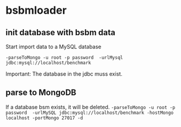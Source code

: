 # bsbmloader

## init database with bsbm data 

Start import data to a MySQL database

``-parseToMongo -u root -p password  -urlMysql jdbc:mysql://localhost/benchmark ``

Important: The database in the jdbc muss exist.

## parse to MongoDB
  If a database bsm exists, it will be deleted.
``-parseToMongo -u root -p password  -urlMySQL jdbc:mysql://localhost/benchmark -hostMongo localhost -portMongo 27017 -d``
